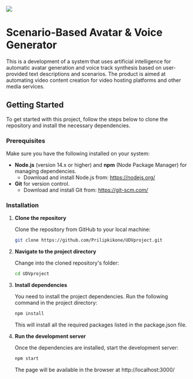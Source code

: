 <a href="https://codeclimate.com/github/weirdlame/UDV-Project/maintainability"><img src="https://api.codeclimate.com/v1/badges/998012d0f5d501e2c813/maintainability" /></a>
# Scenario-Based Avatar & Voice Generator

This is a development of a system that uses artificial intelligence for automatic avatar generation and voice track synthesis based on user-provided text descriptions and scenarios. The product is aimed at automating video content creation for video hosting platforms and other media services.

## Getting Started

To get started with this project, follow the steps below to clone the repository and install the necessary dependencies.

### Prerequisites

Make sure you have the following installed on your system:
- **Node.js** (version 14.x or higher) and **npm** (Node Package Manager) for managing dependencies.
  - Download and install Node.js from: https://nodejs.org/
- **Git** for version control.
  - Download and install Git from: https://git-scm.com/

### Installation

1. **Clone the repository**

   Clone the repository from GitHub to your local machine:

   ```bash
   git clone https://github.com/Prilipkikone/UDVproject.git
   ```
2. **Navigate to the project directory**

    Change into the cloned repository's folder:
    ```bash
    cd UDVproject
    ```
3. **Install dependencies**

    You need to install the project dependencies. Run the following command in the project directory:
    ```bash
    npm install
    ```
    This will install all the required packages listed in the package.json file.
4. **Run the development server**

    Once the dependencies are installed, start the development server:
    ```bash
    npm start
    ```
    The page will be available in the browser at http://localhost:3000/
